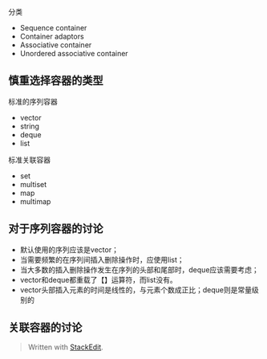 分类
 - Sequence container
 - Container adaptors
 - Associative container
 - Unordered associative container
## 慎重选择容器的类型
标准的序列容器
- vector
- string
- deque
- list

标准关联容器
- set
- multiset
- map
- multimap
## 对于序列容器的讨论
- 默认使用的序列应该是vector；
- 当需要频繁的在序列间插入删除操作时，应使用list；
- 当大多数的插入删除操作发生在序列的头部和尾部时，deque应该需要考虑；
- vector和deque都重载了【】运算符，而list没有。
- vector头部插入元素的时间是线性的，与元素个数成正比；deque则是常量级别的

## 关联容器的讨论



> Written with [StackEdit](https://stackedit.io/).
<!--stackedit_data:
eyJoaXN0b3J5IjpbLTQ2NTE2MDIxOF19
-->